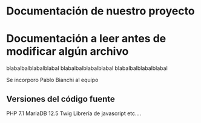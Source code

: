 # Documentación de nuestro proyecto

# Documentación a leer antes de modificar algún archivo
blabalbalblabalblabal
blabalbalblabalblabal
blabalbalblabalblabal

Se incorporo Pablo Bianchi al equipo

## Versiones del código fuente
PHP 7.1
MariaDB 12.5
Twig
Librería de javascript
etc....
